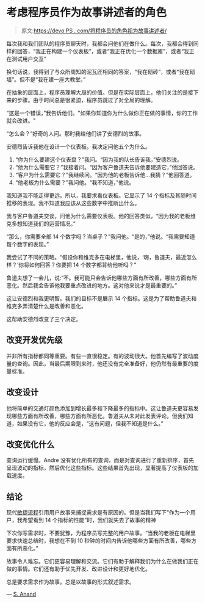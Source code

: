 # 考虑程序员作为故事讲述者的角色

> 原文:[https://devo PS . com/将程序员的角色视为故事讲述者/](https://devops.com/consider-the-role-of-programmers-as-storytellers/)

每次我和我们团队的程序员聊天时，我都会问他们在做什么。每次，我都会得到同样的回答，“我正在构建一个仪表板”，或者“我正在优化一个数据库”，或者“我正在测试用户交互”

换句话说，我得到了与众所周知的泥瓦匠相同的答案，“我在砌砖”，或者“我在砌墙”。但不是“我在建一座大教堂。”

在抽象的层面上，程序员理解大局的价值。但是在实际层面上，他们关注的是接下来的步骤。由于时间总是很紧迫，程序员跳过了对全局的理解。

“这是一个错误，”我告诉他们。"如果你知道你为什么做你正在做的事情，你的工作就会改进。"

“怎么会？”好奇的人问。那时我给他们讲了安德烈的故事。

安德烈告诉我他在设计一个仪表板。我决定问他五个为什么。

1.  “你为什么要建这个仪表盘？”我问。“因为我的队长告诉我，”安德烈说。
2.  “他为什么需要它？”我接着问。“因为客户鲁道夫告诉他要建造它，”他回答说。
3.  “客户为什么需要它？”我继续问。“因为他的老板告诉他…我猜？”他回答道。
4.  “他老板为什么需要？”我问他。“我不知道，”他说。

我知道我不能走得更远。所以，我要求看仪表板。它显示了 14 个指标及其随时间推移的表现。我不知道我应该从这些数字中推断出什么。

我与客户鲁道夫交谈，问他为什么需要仪表板。他的回答类似，“因为我的老板维克多想知道我们的运营情况。”

“那么，你需要全部 14 个数字吗？当桌子？”我问他。“是的，”他说。“我需要知道每个数字的表现。”

我尝试了不同的策略。“假设你和维克多在电梯里，他说，‘嗨，鲁道夫，最近怎么样？’你将如何回答？你要把 14 个数字都背给他听吗？"

鲁道夫想了一会儿，说:“不。我可能只会告诉他哪些方面有所改善，哪些方面有所恶化。然后我会告诉他我要重点改进的地方。这对他来说才是最重要的。”

这让安德烈和我更明智。我们的目标不是展示 14 个指标。这是为了帮助鲁道夫和维克多弄清楚什么是改善和恶化。

这帮助安德烈改变了三个决定。

## **改变开发优先级**

并非所有指标都同等重要。有些一直很稳定。有的波动很大。他首先编写了波动度量的查询。因此，当最后期限到来时，他还没有完全准备好，他仍然有最重要的度量标准。

## **改变设计**

他将简单的交通灯颜色添加到增长最多和下降最多的指标中。这让鲁道夫更容易发现哪些方面有所改善，哪些方面有所恶化。鲁道夫从未对此发表评论。但我们知道，如果没有它，他的反应会是，“这有问题，但我不知道是什么。”

## **改变优化什么**

查询运行缓慢。Andre 没有优化所有的查询，而是对查询进行了重新排序，首先呈现波动的指标，然后优化这些指标。这些结果首先出现，显著提高了仪表板的加载速度。

## **结论**

现代[敏捷流程](https://devops.com/are-your-development-processes-truly-agile/)引用用户故事来捕捉需求是有原因的。但是当我们写下“作为一个用户，我希望看到 14 个指标的性能”时，我们就失去了故事的精神

下次你写需求时，不要犹豫，为程序员写完整的用户故事。“当我的老板在电梯里要求快速总结时，我想在不到 10 秒钟的时间内告诉他哪些方面有所改善，哪些方面有所恶化。”

故事令人难忘。它们更容易理解和交流。它们有助于解释我们为什么在做我们正在做的事情。它们还有助于优先开发、改进设计和更好地优化。

总是要求需求作为故事。总是以故事的形式叙述需求。

— [S. Anand](https://devops.com/author/s-anand/)